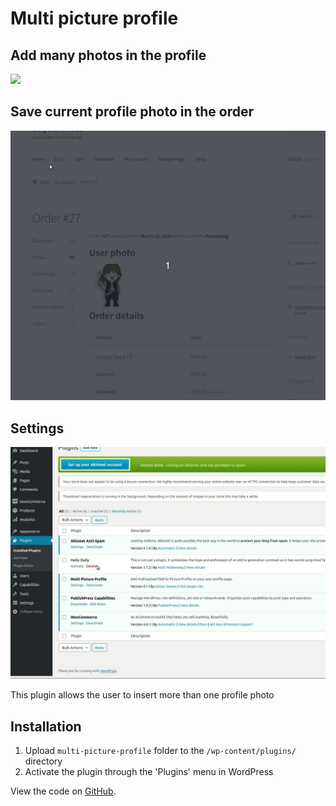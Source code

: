 # Multi picture profile

## Add many photos in the profile
![](img/multipictureprofile.gif)

## Save current profile photo in the order
![](img/SaveOrderWithCurrentProfile.gif)

## Settings
![](img/settings.gif)

This plugin allows the user to insert more than one profile photo

## Installation

1. Upload `multi-picture-profile` folder to the `/wp-content/plugins/` directory
2. Activate the plugin through the 'Plugins' menu in WordPress

View the code on <a href="https://github.com/edmargomes/multi-picture-profile-wp">GitHub</a>.


